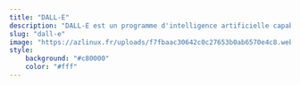 ```yaml
---
title: "DALL-E"
description: "DALL-E est un programme d'intelligence artificielle capable de créer des images à partir de descriptions textuelles. Son nom est un mot-valise évoquant à la fois le robot de Pixar WALL-E et le peintre Salvador Dalí."
slug: "dall-e"
image: "https://azlinux.fr/uploads/f7fbaac30642c0c27653b0ab6570e4c8.webp"
style:
    background: "#c80000"
    color: "#fff"
---
```

